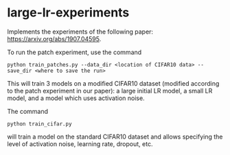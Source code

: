 # large-lr-experiments
Implements the experiments of the following paper: https://arxiv.org/abs/1907.04595. 

To run the patch experiment, use the command 

```python train_patches.py --data_dir <location of CIFAR10 data> --save_dir <where to save the run>```

This will train 3 models on a modified CIFAR10 dataset (modified according to the patch experiment in our paper): a large initial LR model, a small LR model, and a model which uses activation noise. 

The command 

```python train_cifar.py``` 

will train a model on the standard CIFAR10 dataset and allows specifying the level of activation noise, learning rate, dropout, etc. 
